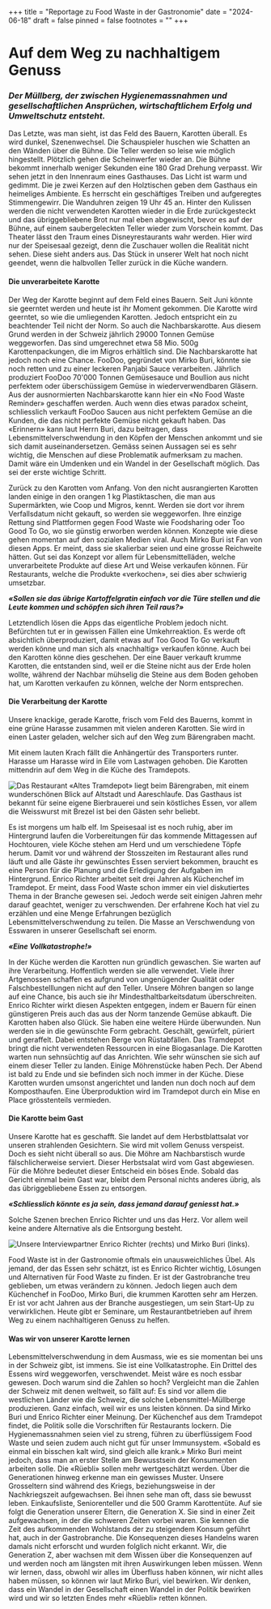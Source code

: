 +++
title = "Reportage zu Food Waste in der Gastronomie"
date = "2024-06-18"
draft = false
pinned = false
footnotes = ""
+++
# Auf dem Weg zu nachhaltigem Genuss

### *Der Müllberg, der zwischen Hygienemassnahmen und gesellschaftlichen Ansprüchen, wirtschaftlichem Erfolg und Umweltschutz entsteht.*

Das Letzte, was man sieht, ist das Feld des Bauern, Karotten überall. Es wird dunkel, Szenenwechsel. Die Schauspieler huschen wie Schatten an den Wänden über die Bühne. Die Teller werden so leise wie möglich hingestellt. Plötzlich gehen die Scheinwerfer wieder an. Die Bühne bekommt innerhalb weniger Sekunden eine 180 Grad Drehung verpasst. Wir sehen jetzt in den Innenraum eines Gasthauses. Das Licht ist warm und gedimmt. Die je zwei Kerzen auf den Holztischen geben dem Gasthaus ein heimeliges Ambiente. Es herrscht ein geschäftiges Treiben und aufgeregtes Stimmengewirr. Die Wanduhren zeigen 19 Uhr 45 an. Hinter den Kulissen werden die nicht verwendeten Karotten wieder in die Erde zurückgesteckt und das übriggebliebene Brot nur mal eben abgewischt, bevor es auf der Bühne, auf einem saubergeleckten Teller wieder zum Vorschein kommt. Das Theater lässt den Traum eines Disneyrestaurants wahr werden. Hier wird nur der Speisesaal gezeigt, denn die Zuschauer wollen die Realität nicht sehen. Diese sieht anders aus. Das Stück in unserer Welt hat noch nicht geendet, wenn die halbvollen Teller zurück in die Küche wandern.

#### Die unverarbeitete Karotte

Der Weg der Karotte beginnt auf dem Feld eines Bauern. Seit Juni könnte sie geerntet werden und heute ist ihr Moment gekommen. Die Karotte wird geerntet, so wie die umliegenden Karotten. Jedoch entspricht ein zu beachtender Teil nicht der Norm. So auch die Nachbarskarotte. Aus diesem Grund werden in der Schweiz jährlich 29000 Tonnen Gemüse weggeworfen. Das sind umgerechnet etwa 58 Mio. 500g Karottenpackungen, die im Migros erhältlich sind. Die Nachbarskarotte hat jedoch noch eine Chance. FooDoo, gegründet von Mirko Buri, könnte sie noch retten und zu einer leckeren Panjabi Sauce verarbeiten. Jährlich produziert FooDoo 70'000 Tonnen Gemüsesauce und Boullion aus nicht perfektem oder überschüssigem Gemüse in wiederverwendbaren Gläsern. Aus der ausnormierten Nachbarskarotte kann hier ein «No Food Waste Reminder» geschaffen werden. Auch wenn dies etwas paradox scheint, schliesslich verkauft FooDoo Saucen aus nicht perfektem Gemüse an die Kunden, die das nicht perfekte Gemüse nicht gekauft haben. Das «Erinnern» kann laut Herrn Buri, dazu beitragen, dass Lebensmittelverschwendung in den Köpfen der Menschen ankommt und sie sich damit auseinandersetzen. Gemäss seinen Aussagen sei es sehr wichtig, die Menschen auf diese Problematik aufmerksam zu machen. Damit wäre ein Umdenken und ein Wandel in der Gesellschaft möglich. Das sei der erste wichtige Schritt.

Zurück zu den Karotten vom Anfang. Von den nicht ausrangierten Karotten landen einige in den orangen 1 kg Plastiktaschen, die man aus Supermärkten, wie Coop und Migros, kennt. Werden sie dort vor ihrem Verfallsdatum nicht gekauft, so werden sie weggeworfen. Ihre einzige Rettung sind Plattformen gegen Food Waste wie Foodsharing oder Too Good To Go, wo sie günstig erworben werden können. Konzepte wie diese gehen momentan auf den sozialen Medien viral. Auch Mirko Buri ist Fan von diesen Apps. Er meint, dass sie skalierbar seien und eine grosse Reichweite hätten. Gut sei das Konzept vor allem für Lebensmittelläden, welche unverarbeitete Produkte auf diese Art und Weise verkaufen können. Für Restaurants, welche die Produkte «verkochen», sei dies aber schwierig umsetzbar. 

***«Sollen sie das übrige Kartoffelgratin einfach vor die Türe stellen und die Leute kommen und schöpfen sich ihren Teil raus?»***

Letztendlich lösen die Apps das eigentliche Problem jedoch nicht. Befürchten tut er in gewissen Fällen eine Umkehrreaktion. Es werde oft absichtlich überproduziert, damit etwas auf Too Good To Go verkauft werden könne und man sich als «nachhaltig» verkaufen könne. Auch bei den Karotten könne dies geschehen. Der eine Bauer verkauft krumme Karotten, die entstanden sind, weil er die Steine nicht aus der Erde holen wollte, während der Nachbar mühselig die Steine aus dem Boden gehoben hat, um Karotten verkaufen zu können, welche der Norm entsprechen.

#### Die Verarbeitung der Karotte

Unsere knackige, gerade Karotte, frisch vom Feld des Bauerns, kommt in
eine grüne Harasse zusammen mit vielen anderen Karotten. Sie wird in einen Laster geladen, welcher sich auf den Weg zum Bärengraben macht.

Mit einem lauten Krach fällt die Anhängertür des Transporters runter. Harasse um Harasse wird in Eile vom Lastwagen gehoben. Die Karotten mittendrin auf dem Weg in die Küche des Tramdepots.

![Das Restaurant «Altes Tramdepot» liegt beim Bärengraben, mit einem wunderschönen Blick auf Altstadt und Aareschlaufe. Das Gasthaus ist bekannt für seine eigene Bierbrauerei und sein köstliches Essen, vor allem die Weisswurst mit Brezel ist bei den Gästen sehr beliebt.](report.jpg)

Es ist morgens um halb elf. Im Speisesaal ist es noch ruhig, aber im Hintergrund laufen die Vorbereitungen für das kommende Mittagessen auf Hochtouren, viele Köche stehen am Herd und um verschiedene Töpfe herum. Damit vor und während der Stosszeiten im Restaurant alles rund läuft und alle Gäste ihr gewünschtes Essen serviert bekommen, braucht es eine Person für die Planung und die Erledigung der Aufgaben im Hintergrund. Enrico Richter arbeitet seit drei Jahren als Küchenchef im Tramdepot. Er meint, dass Food Waste schon immer ein viel diskutiertes Thema in der Branche gewesen sei. Jedoch werde seit einigen Jahren mehr darauf geachtet, weniger zu verschwenden. Der erfahrene Koch hat viel zu erzählen und eine Menge Erfahrungen bezüglich Lebensmittelverschwendung zu teilen. Die Masse an Verschwendung von Esswaren in unserer Gesellschaft sei enorm.

***«Eine Vollkatastrophe!»***

In der Küche werden die Karotten nun gründlich gewaschen. Sie warten auf ihre Verarbeitung. Hoffentlich werden sie alle verwendet. Viele ihrer Artgenossen schaffen es aufgrund von ungenügender Qualität oder Falschbestelllungen nicht auf den Teller. Unsere Möhren bangen so lange auf eine Chance, bis auch sie ihr Mindesthaltbarkeitsdatum überschreiten. Enrico Richter wirkt diesen Aspekten entgegen, indem er Bauern für einen günstigeren Preis auch das aus der Norm tanzende Gemüse abkauft. Die Karotten haben also Glück. Sie haben eine weitere Hürde überwunden. Nun werden sie in die gewünschte Form gebracht. Geschält, gewürfelt, püriert und geraffelt. Dabei entstehen Berge von Rüstabfällen. Das Tramdepot bringt die nicht verwendeten Ressourcen in eine Biogasanlage. Die Karotten warten nun sehnsüchtig auf das Anrichten. Wie sehr wünschen sie sich auf einem dieser Teller zu landen. Einige Möhrenstücke haben Pech. Der Abend ist bald zu Ende und sie befinden sich noch immer in der Küche. Diese Karotten wurden umsonst angerichtet und landen nun doch noch auf dem Komposthaufen. Eine Überproduktion wird im Tramdepot durch ein Mise en Place grösstenteils vermieden.

#### Die Karotte beim Gast

Unsere Karotte hat es geschafft. Sie landet auf dem Herbstblattsalat vor unseren strahlenden Gesichtern. Sie wird mit vollem Genuss verspeist. Doch es sieht nicht überall so aus. Die Möhre am Nachbarstisch wurde fälschlicherweise serviert. Dieser Herbstsalat wird vom Gast abgewiesen. Für die Möhre bedeutet dieser Entscheid ein böses Ende. Sobald das Gericht einmal beim Gast war, bleibt dem Personal nichts anderes übrig, als das übriggebliebene Essen zu entsorgen.

***«Schliesslich könnte es ja sein, dass jemand darauf geniesst hat.»***

Solche Szenen brechen Enrico Richter und uns das Herz. Vor allem weil keine andere Alternative als die Entsorgung besteht.

![Unsere Interviewpartner Enrico Richter (rechts) und Mirko Buri (links).](interviewp.png)

Food Waste ist in der Gastronomie oftmals ein unausweichliches Übel. Als jemand, der das Essen sehr schätzt, ist es Enrico Richter wichtig, Lösungen und Alternativen für Food Waste zu finden. Er ist der Gastrobranche treu geblieben, um etwas verändern zu können. Jedoch liegen auch dem Küchenchef in FooDoo, Mirko Buri, die krummen Karotten sehr am Herzen. Er ist vor acht Jahren aus der Branche ausgestiegen, um sein Start-Up zu verwirklichen. Heute gibt er Seminare, um Restaurantbetrieben auf ihrem Weg zu einem nachhaltigeren Genuss zu helfen.

#### Was wir von unserer Karotte lernen

Lebensmittelverschwendung in dem Ausmass, wie es sie momentan bei uns in der Schweiz gibt, ist immens. Sie ist eine Vollkatastrophe. Ein Drittel des Essens wird weggeworfen, verschwendet. Meist wäre es noch essbar gewesen. Doch warum sind die Zahlen so hoch? Vergleicht man die Zahlen der Schweiz mit denen weltweit, so fällt auf: Es sind vor allem die westlichen Länder wie die Schweiz, die solche Lebensmittel-Müllberge produzieren. Ganz einfach, weil wir es uns leisten können. Da sind Mirko Buri und Enrico Richter einer Meinung. Der Küchenchef aus dem Tramdepot findet, die Politik solle die Vorschriften für Restaurants lockern. Die Hygienemassnahmen seien viel zu streng, führen zu überflüssigem Food Waste und seien zudem auch nicht gut für unser Immunsystem. «Sobald es einmal ein bisschen kalt wird, sind gleich alle krank.» Mirko Buri meint jedoch, dass man an erster Stelle am Bewusstsein der Konsumenten arbeiten solle. Die «Rüebli» sollen mehr wertgeschätzt werden. Über die Generationen hinweg erkenne man ein gewisses Muster. Unsere Grosseltern sind während des Kriegs, beziehungsweise in der Nachkriegszeit aufgewachsen. Bei ihnen sehe man oft, dass sie bewusst leben. Einkaufsliste, Seniorenteller und die 500 Gramm Karottentüte. Auf sie folgt die Generation unserer Eltern, die Generation X. Sie sind in einer Zeit aufgewachsen, in der die schweren Zeiten vorbei waren. Sie kennen die Zeit des aufkommenden Wohlstands der zu steigendem Konsum geführt hat, auch in der Gastrobranche. Die Konsequenzen dieses Handelns waren damals nicht erforscht und wurden folglich nicht erkannt. Wir, die Generation Z, aber wachsen mit dem Wissen über die Konsequenzen auf und werden noch am längsten mit ihren Auswirkungen leben müssen. Wenn wir lernen, dass, obwohl wir alles im Überfluss haben können, wir nicht alles haben müssen, so können wir laut Mirko Buri, viel bewirken. Wir denken, dass ein Wandel in der Gesellschaft einen Wandel in der Politik bewirken wird und wir so letzten Endes mehr «Rüebli» retten können.